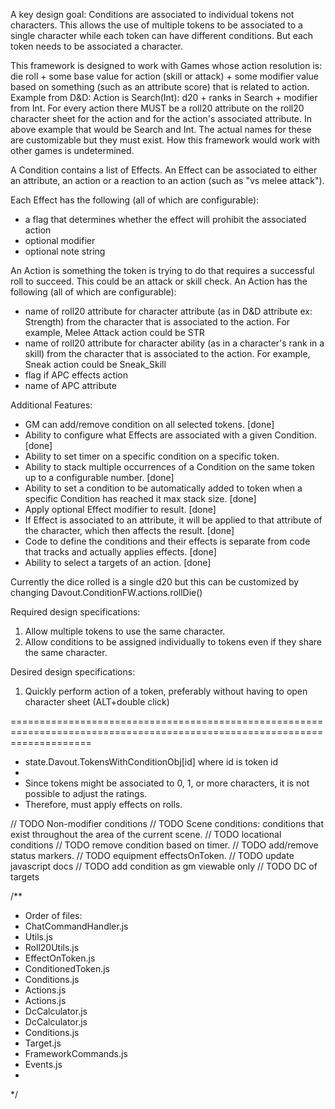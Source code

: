 A key design goal: Conditions are associated to individual tokens not characters.
This allows the use of multiple tokens to be associated to a single character while
each token can have different conditions. But each token needs to be associated a character.

This framework is designed to work with Games whose action resolution is:
die roll + some base value for action (skill or attack) + some modifier value based on something (such as an attribute score) that is related to action.
Example from D&D: Action is Search(Int): d20 + ranks in Search + modifier from Int.
For every action there MUST be a roll20 attribute on the roll20 character sheet for the action and for the action's
associated attribute. In above example that would be Search and Int. The actual names for these are customizable but
they must exist.
How this framework would work with other games is undetermined.

A Condition contains a list of Effects. An Effect can be associated to either an attribute,
an action or a reaction to an action (such as "vs melee attack").

Each Effect has the following (all of which are configurable):
* a flag that determines whether the effect will prohibit the associated action
* optional modifier
* optional note string

An Action is something the token is trying to do that requires a successful roll to succeed.
This could be an attack or skill check. An Action has the following (all of which are configurable):
* name of roll20 attribute for character attribute (as in D&D attribute ex: Strength)
from the character that is associated to the action.
For example, Melee Attack action could be STR
* name of roll20 attribute for character ability (as in a character's rank in a skill)
from the character that is associated to the action.
For example, Sneak action could be Sneak_Skill
* flag if APC effects action
* name of APC attribute

Additional Features:
* GM can add/remove condition on all selected tokens. [done]
* Ability to configure what Effects are associated with a given Condition. [done]
* Ability to set timer on a specific condition on a specific token.
* Ability to stack multiple occurrences of a Condition on the same token up to a configurable number. [done]
* Ability to set a condition to be automatically added to token when a specific Condition has reached it max stack size. [done]
* Apply optional Effect modifier to result. [done]
* If Effect is associated to an attribute, it will be applied to that attribute of the character, which then affects the result. [done]
* Code to define the conditions and their effects is separate from code that tracks and actually applies effects. [done]
* Ability to select a targets of an action. [done]

Currently the dice rolled is a single d20 but this can be customized by changing Davout.ConditionFW.actions.rollDie()

Required design specifications:
1. Allow multiple tokens to use the same character.
2. Allow conditions to be assigned individually to tokens even if they share the same character.

Desired design specifications:
1. Quickly perform action of a token, preferably without having to open character sheet (ALT+double click)

==========================================================================================================================
* state.Davout.TokensWithConditionObj[id] where id is token id
*
* Since tokens might be associated to 0, 1, or more characters, it is not possible to adjust the ratings.
* Therefore, must apply effects on rolls.

// TODO Non-modifier conditions
// TODO Scene conditions: conditions that exist throughout the area of the current scene.
// TODO locational conditions
// TODO remove condition based on timer.
// TODO add/remove status markers.
// TODO equipment effectsOnToken.
// TODO update javascript docs
// TODO add condition as gm viewable only
// TODO DC of targets

/**
* Order of files:
* ChatCommandHandler.js
* Utils.js
* Roll20Utils.js
* EffectOnToken.js
* ConditionedToken.js
* Conditions.js
* Actions.js
* Actions<game>.js
* DcCalculator.js
* DcCalculator<game>.js
* Conditions<game>.js
* Target.js
* FrameworkCommands.js
* Events.js
*
*/

